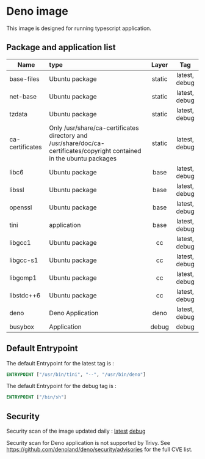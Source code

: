 # Deno image

This image is designed for running typescript application.

## Package and application list

| Name            | type                                                         | Layer  |      Tag      |
| --------------- | :----------------------------------------------------------- | :----: | :-----------: |
| base-files      | Ubuntu package                                               | static | latest, debug |
| net-base        | Ubuntu package                                               | static | latest, debug |
| tzdata          | Ubuntu package                                               | static | latest, debug |
| ca-certificates | Only /usr/share/ca-certificates directory and /usr/share/doc/ca-certificates/copyright contained in the ubuntu packages | static | latest, debug |
| libc6           | Ubuntu package                                               |  base  | latest, debug |
| libssl          | Ubuntu package                                               |  base  | latest, debug |
| openssl         | Ubuntu package                                               |  base  | latest, debug |
| tini            | application                                                  |  base  | latest, debug |
| libgcc1         | Ubuntu package                                               |   cc   | latest, debug |
| libgcc-s1       | Ubuntu package                                               |   cc   | latest, debug |
| libgomp1        | Ubuntu package                                               |   cc   | latest, debug |
| libstdc++6      | Ubuntu package                                               |   cc   | latest, debug |
| deno            | Deno Application                                             |  deno  | latest, debug |
| busybox         | Application                                                  | debug  |     debug     |

## Default Entrypoint

The default Entrypoint for the latest tag is :

```dockerfile
ENTRYPOINT ["/usr/bin/tini", "--", "/usr/bin/deno"]
```

The default Entrypoint for the debug tag is :

```dockerfile
ENTRYPOINT ["/bin/sh"]
```

## Security

Security scan of the image updated daily : [latest](../../security/table/deno_latest) [debug](../../security/table/deno_latest)

Security scan for Deno application is not supported by Trivy. See https://github.com/denoland/deno/security/advisories for the full CVE list.

